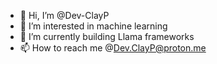 - 👋 Hi, I’m @Dev-ClayP
- 👀 I’m interested in machine learning
- 🌱 I’m currently building Llama frameworks
- 📫 How to reach me @Dev.ClayP@proton.me

<!---
Dev-ClayP/Dev-ClayP is a ✨ special ✨ repository because its `README.md` (this file) appears on your GitHub profile.
You can click the Preview link to take a look at your changes.
--->
